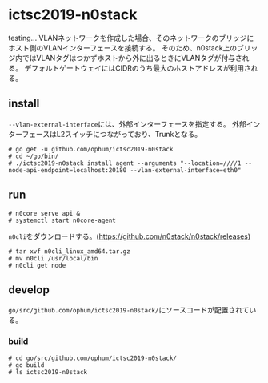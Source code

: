 # ictsc2019-n0stack
testing...
VLANネットワークを作成した場合、そのネットワークのブリッジにホスト側のVLANインターフェースを接続する。
そのため、n0stack上のブリッジ内ではVLANタグはつかずホストから外に出るときにVLANタグが付与される。
デフォルトゲートウェイにはCIDRのうち最大のホストアドレスが利用される。


## install
`--vlan-external-interface`には、外部インターフェースを指定する。
外部インターフェースはL2スイッチにつながっており、Trunkとなる。
```
# go get -u github.com/ophum/ictsc2019-n0stack
# cd ~/go/bin/
# ./ictsc2019-n0stack install agent --arguments "--location=////1 --node-api-endpoint=localhost:20180 --vlan-external-interface=eth0"
```

## run
```
# n0core serve api & 
# systemctl start n0core-agent
```

`n0cli`をダウンロードする。(https://github.com/n0stack/n0stack/releases)

```
# tar xvf n0cli_linux_amd64.tar.gz
# mv n0cli /usr/local/bin
# n0cli get node
```
## develop
`go/src/github.com/ophum/ictsc2019-n0stack/`にソースコードが配置されている。

### build
```
# cd go/src/github.com/ophum/ictsc2019-n0stack/
# go build
# ls ictsc2019-n0stack
```
